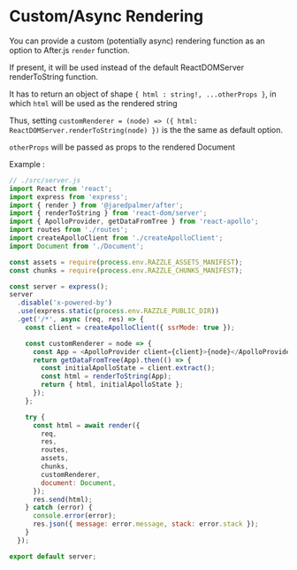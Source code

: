 # Custom/Async Rendering

You can provide a custom (potentially async) rendering function as an option to After.js `render` function.

If present, it will be used instead of the default ReactDOMServer renderToString function.

It has to return an object of shape `{ html : string!, ...otherProps }`, in which `html` will be used as the rendered string

Thus, setting `customRenderer = (node) => ({ html: ReactDOMServer.renderToString(node) })` is the the same as default option.

`otherProps` will be passed as props to the rendered Document

Example :

```js
// ./src/server.js
import React from 'react';
import express from 'express';
import { render } from '@jaredpalmer/after';
import { renderToString } from 'react-dom/server';
import { ApolloProvider, getDataFromTree } from 'react-apollo';
import routes from './routes';
import createApolloClient from './createApolloClient';
import Document from './Document';

const assets = require(process.env.RAZZLE_ASSETS_MANIFEST);
const chunks = require(process.env.RAZZLE_CHUNKS_MANIFEST);

const server = express();
server
  .disable('x-powered-by')
  .use(express.static(process.env.RAZZLE_PUBLIC_DIR))
  .get('/*', async (req, res) => {
    const client = createApolloClient({ ssrMode: true });

    const customRenderer = node => {
      const App = <ApolloProvider client={client}>{node}</ApolloProvider>;
      return getDataFromTree(App).then(() => {
        const initialApolloState = client.extract();
        const html = renderToString(App);
        return { html, initialApolloState };
      });
    };

    try {
      const html = await render({
        req,
        res,
        routes,
        assets,
        chunks,
        customRenderer,
        document: Document,
      });
      res.send(html);
    } catch (error) {
      console.error(error);
      res.json({ message: error.message, stack: error.stack });
    }
  });

export default server;
```
